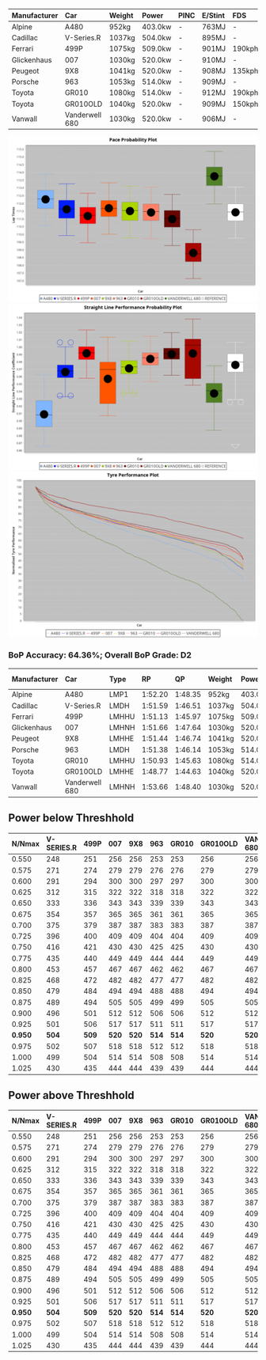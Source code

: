 | Manufacturer | Car            | Weight | Power   | PINC    | E/Stint | FDS     |
|:-|:-|:-|:-|:-|:-|:-|
| Alpine       | A480           | 952kg  | 403.0kw |    -    | 763MJ   |    -    |
| Cadillac     | V-Series.R     | 1037kg | 504.0kw |    -    | 895MJ   |    -    |
| Ferrari      | 499P           | 1075kg | 509.0kw |    -    | 901MJ   | 190kph  |
| Glickenhaus  | 007            | 1030kg | 520.0kw |    -    | 910MJ   |    -    |
| Peugeot      | 9X8            | 1041kg | 520.0kw |    -    | 908MJ   | 135kph  |
| Porsche      | 963            | 1053kg | 514.0kw |    -    | 909MJ   |    -    |
| Toyota       | GR010          | 1080kg | 514.0kw |    -    | 912MJ   | 190kph  |
| Toyota       | GR010OLD       | 1040kg | 520.0kw |    -    | 909MJ   | 150kph  |
| Vanwall      | Vanderwell 680 | 1030kg | 520.0kw |    -    | 906MJ   |    -    |

![PACECHART](./IMG/OFFICIAL.png)
![STRAIGHTLINEPERFORMANCECHART](./IMG/OFFICIAL_sp.png)
![TYREPERFORMANCECHART](./IMG/OFFICIAL_tw.png)

### BoP Accuracy: 64.36%; Overall BoP Grade: D2
| Manufacturer | Car            | Type  | RP      | QP      | Weight | Power¹  | Threshhold | PINC    | Power²   | E/Stint | AVG Vmax  | FDS     | RDLC | L/Stint | BOP-Grade | Model Accuracy | Model Points | Match%  | SimDiff |
|:-|:-|:-|:-|:-|:-|:-|:-|:-|:-|:-|:-|:-|:-|:-|:-|:-|:-|:-|:-|
| Alpine       | A480           | LMP1  | 1:52.20 | 1:48.35 |  952kg | 403.0kw | 0.0kph     |    -    | 403.00kw |  763MJ  | 272.18kph |    -    | 0.98 | 32      | +C2       | 96.26%         | 1337         | 70.19%  | ±0.60s  |
| Cadillac     | V-Series.R     | LMDH  | 1:51.59 | 1:46.51 | 1037kg | 504.0kw | 0.0kph     |    -    | 504.00kw |  895MJ  | 285.53kph |    -    | 1.03 | 34      | +B2       | 98.03%         | 3773         | 84.95%  | ±0.81s  |
| Ferrari      | 499P           | LMHHU | 1:51.13 | 1:45.97 | 1075kg | 509.0kw | 0.0kph     |    -    | 509.00kw |  901MJ  | 288.30kph | 190kph  | 1.02 | 34      | -B2       | 100.00%        | 4212         | 84.40%  | ±0.74s  |
| Glickenhaus  | 007            | LMHNH | 1:51.66 | 1:47.64 | 1030kg | 520.0kw | 0.0kph     |    -    | 520.00kw |  910MJ  | 286.59kph |    -    | 0.97 | 34      | +B2       | 98.78%         | 1936         | 80.31%  | #       |
| Peugeot      | 9X8            | LMHHE | 1:51.44 | 1:46.74 | 1041kg | 520.0kw | 0.0kph     |    -    | 520.00kw |  908MJ  | 287.94kph | 135kph  | 1.02 | 34      | ~A1       | 99.48%         | 4559         | 100.00% | ±0.89s  |
| Porsche      | 963            | LMDH  | 1:51.38 | 1:46.14 | 1053kg | 514.0kw | 0.0kph     |    -    | 514.00kw |  909MJ  | 288.82kph |    -    | 1.01 | 34      | ~A1       | 99.21%         | 10753        | 99.02%  | ±0.38s  |
| Toyota       | GR010          | LMHHU | 1:50.93 | 1:45.63 | 1080kg | 514.0kw | 0.0kph     |    -    | 514.00kw |  912MJ  | 288.14kph | 190kph  | 1.00 | 34      | -C1       | 99.54%         | 3271         | 78.51%  | ±0.42s  |
| Toyota       | GR010OLD       | LMHHE | 1:48.77 | 1:44.63 | 1040kg | 520.0kw | 0.0kph     |    -    | 520.00kw |  909MJ  | 291.18kph | 150kph  | 1.05 | 34      | -Ω2       | 100.00%        | 730          | -21.41% | ±2.29s  |
| Vanwall      | Vanderwell 680 | LMHNH | 1:53.66 | 1:48.40 | 1030kg | 520.0kw | 0.0kph     |    -    | 520.00kw |  906MJ  | 283.52kph |    -    | 1.02 | 34      | +Ω1       | 98.54%         | 541          | 3.31%   | ±1.28s  |

## Power below Threshhold
| N/Nmax    | V-SERIES.R | 499P    | 007     | 9X8     | 963     | GR010   | GR010OLD | VANDERWELL 680 | ​     | RPM      | A480    |
|:-|:-|:-|:-|:-|:-|:-|:-|:-|:-|:-|:-|
|  0.550    |  248       |  251    |  256    |  256    |  253    |  253    |  256     |  256           |  ​    |   --     |   -     |
|  0.575    |  271       |  274    |  279    |  279    |  276    |  276    |  279     |  279           |  ​    |   --     |   -     |
|  0.600    |  291       |  294    |  300    |  300    |  297    |  297    |  300     |  300           |  ​    |   --     |   -     |
|  0.625    |  312       |  315    |  322    |  322    |  318    |  318    |  322     |  322           |  ​    |   --     |   -     |
|  0.650    |  333       |  336    |  343    |  343    |  339    |  339    |  343     |  343           |  ​    |   --     |   -     |
|  0.675    |  354       |  357    |  365    |  365    |  361    |  361    |  365     |  365           |  ​    |   --     |   -     |
|  0.700    |  375       |  379    |  387    |  387    |  383    |  383    |  387     |  387           |  ​    |   --     |   -     |
|  0.725    |  396       |  400    |  409    |  409    |  404    |  404    |  409     |  409           |  ​    |   --     |   -     |
|  0.750    |  416       |  421    |  430    |  430    |  425    |  425    |  430     |  430           |  ​    |   --     |   -     |
|  0.775    |  435       |  440    |  449    |  449    |  444    |  444    |  449     |  449           |  ​    |  5000    |  237    |
|  0.800    |  453       |  457    |  467    |  467    |  462    |  462    |  467     |  467           |  ​    |  5500    |  279    |
|  0.825    |  468       |  472    |  482    |  482    |  477    |  477    |  482     |  482           |  ​    |  6000    |  312    |
|  0.850    |  479       |  484    |  494    |  494    |  488    |  488    |  494     |  494           |  ​    |  6500    |  353    |
|  0.875    |  489       |  494    |  505    |  505    |  499    |  499    |  505     |  505           |  ​    |  7000    |  394    |
|  0.900    |  496       |  501    |  512    |  512    |  506    |  506    |  512     |  512           |  ​    |  7500    |  404    |
|  0.925    |  501       |  506    |  517    |  517    |  511    |  511    |  517     |  517           |  ​    |  8000    |  400    |
| **0.950** | **504**    | **509** | **520** | **520** | **514** | **514** | **520**  | **520**        | **​** | **8500** | **403** |
|  0.975    |  502       |  507    |  518    |  518    |  512    |  512    |  518     |  518           |  ​    |  9000    |  202    |
|  1.000    |  499       |  504    |  514    |  514    |  508    |  508    |  514     |  514           |  ​    |   --     |   -     |
|  1.025    |  430       |  435    |  444    |  444    |  439    |  439    |  444     |  444           |  ​    |   --     |   -     |

## Power above Threshhold
| N/Nmax    | V-SERIES.R | 499P    | 007     | 9X8     | 963     | GR010   | GR010OLD | VANDERWELL 680 | ​     | RPM      | A480    |
|:-|:-|:-|:-|:-|:-|:-|:-|:-|:-|:-|:-|
|  0.550    |  248       |  251    |  256    |  256    |  253    |  253    |  256     |  256           |  ​    |   --     |   -     |
|  0.575    |  271       |  274    |  279    |  279    |  276    |  276    |  279     |  279           |  ​    |   --     |   -     |
|  0.600    |  291       |  294    |  300    |  300    |  297    |  297    |  300     |  300           |  ​    |   --     |   -     |
|  0.625    |  312       |  315    |  322    |  322    |  318    |  318    |  322     |  322           |  ​    |   --     |   -     |
|  0.650    |  333       |  336    |  343    |  343    |  339    |  339    |  343     |  343           |  ​    |   --     |   -     |
|  0.675    |  354       |  357    |  365    |  365    |  361    |  361    |  365     |  365           |  ​    |   --     |   -     |
|  0.700    |  375       |  379    |  387    |  387    |  383    |  383    |  387     |  387           |  ​    |   --     |   -     |
|  0.725    |  396       |  400    |  409    |  409    |  404    |  404    |  409     |  409           |  ​    |   --     |   -     |
|  0.750    |  416       |  421    |  430    |  430    |  425    |  425    |  430     |  430           |  ​    |   --     |   -     |
|  0.775    |  435       |  440    |  449    |  449    |  444    |  444    |  449     |  449           |  ​    |  5000    |  237    |
|  0.800    |  453       |  457    |  467    |  467    |  462    |  462    |  467     |  467           |  ​    |  5500    |  279    |
|  0.825    |  468       |  472    |  482    |  482    |  477    |  477    |  482     |  482           |  ​    |  6000    |  312    |
|  0.850    |  479       |  484    |  494    |  494    |  488    |  488    |  494     |  494           |  ​    |  6500    |  353    |
|  0.875    |  489       |  494    |  505    |  505    |  499    |  499    |  505     |  505           |  ​    |  7000    |  394    |
|  0.900    |  496       |  501    |  512    |  512    |  506    |  506    |  512     |  512           |  ​    |  7500    |  404    |
|  0.925    |  501       |  506    |  517    |  517    |  511    |  511    |  517     |  517           |  ​    |  8000    |  400    |
| **0.950** | **504**    | **509** | **520** | **520** | **514** | **514** | **520**  | **520**        | **​** | **8500** | **403** |
|  0.975    |  502       |  507    |  518    |  518    |  512    |  512    |  518     |  518           |  ​    |  9000    |  202    |
|  1.000    |  499       |  504    |  514    |  514    |  508    |  508    |  514     |  514           |  ​    |   --     |   -     |
|  1.025    |  430       |  435    |  444    |  444    |  439    |  439    |  444     |  444           |  ​    |   --     |   -     |
